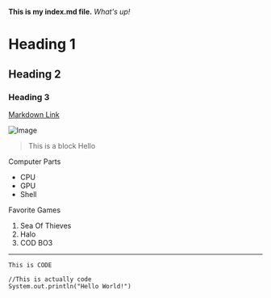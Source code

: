 **This is my index.md file.**
*What's up!*

# Heading 1

## Heading 2

### Heading 3

[Markdown Link](https://commonmark.org/help/)

![Image](https://encrypted-tbn0.gstatic.com/images?q=tbn:ANd9GcQOAibijslaDUVnlPkKuDenD-exuhb_xeqkZg&usqp=CAU)

>This is a block 
>Hello

Computer Parts
- CPU
- GPU
- Shell

Favorite Games
1. Sea Of Thieves
2. Halo
3. COD BO3

---

`This is CODE`

```
//This is actually code
System.out.println("Hello World!")
```
